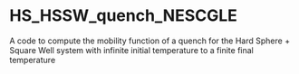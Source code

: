 # HS_HSSW_quench_NESCGLE
A code to compute the mobility function of a quench for the Hard Sphere + Square Well system with infinite initial temperature to a finite final temperature
